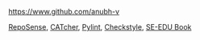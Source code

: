 
<!-- Give link to your github home page -->
<span id="github">https://www.github.com/anubh-v</span>

<!-- Give your internal and external projects related to the module -->
<span id="projects">[RepoSense](https://github.com/reposense/RepoSense),
[CATcher](https://github.com/CATcher-org/CATcher),
[Pylint](https://github.com/PyCQA/pylint),
[Checkstyle](https://github.com/checkstyle/checkstyle),
[SE-EDU Book](https://github.com/se-edu/learningresources)
</span>
